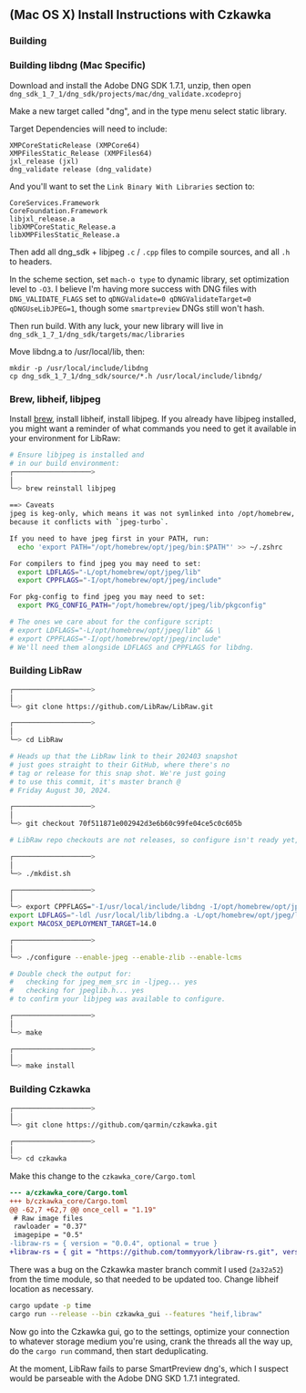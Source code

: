 ## (Mac OS X) Install Instructions with Czkawka

### Building 

### Building libdng (Mac Specific)

Download and install the Adobe DNG SDK 1.7.1, unzip, then open `dng_sdk_1_7_1/dng_sdk/projects/mac/dng_validate.xcodeproj`

Make a new target called "dng", and in the type menu select static library.

Target Dependencies will need to include:
```text
XMPCoreStaticRelease (XMPCore64)
XMPFilesStatic_Release (XMPFiles64)
jxl_release (jxl)
dng_validate release (dng_validate)
```

And you'll want to set the `Link Binary With Libraries` section to:

```text
CoreServices.Framework
CoreFoundation.Framework
libjxl_release.a
libXMPCoreStatic_Release.a
libXMPFilesStatic_Release.a
```

Then add all dng_sdk + libjpeg `.c` / `.cpp` files to compile sources, and all `.h` to headers.

In the scheme section, set `mach-o type` to dynamic library, set optimization level to `-O3`. I believe I'm
having more success with DNG files with `DNG_VALIDATE_FLAGS` set to `qDNGValidate=0 qDNGValidateTarget=0 qDNGUseLibJPEG=1`,
though some `smartpreview` DNGs still won't hash.

Then run build. With any luck, your new library will live in `dng_sdk_1_7_1/dng_sdk/targets/mac/libraries`

Move libdng.a to /usr/local/lib, then:

```shell
mkdir -p /usr/local/include/libdng
cp dng_sdk_1_7_1/dng_sdk/source/*.h /usr/local/include/libndg/
```

### Brew, libheif, libjpeg

Install [brew](https://brew.sh/), install libheif, install libjpeg. If you already have libjpeg installed, you might want a reminder of what commands you need to get it available in your environment for LibRaw:

```sh
# Ensure libjpeg is installed and
# in our build environment:
┌───────────────────>
│
└─> brew reinstall libjpeg

==> Caveats
jpeg is keg-only, which means it was not symlinked into /opt/homebrew,
because it conflicts with `jpeg-turbo`.

If you need to have jpeg first in your PATH, run:
  echo 'export PATH="/opt/homebrew/opt/jpeg/bin:$PATH"' >> ~/.zshrc

For compilers to find jpeg you may need to set:
  export LDFLAGS="-L/opt/homebrew/opt/jpeg/lib"
  export CPPFLAGS="-I/opt/homebrew/opt/jpeg/include"

For pkg-config to find jpeg you may need to set:
  export PKG_CONFIG_PATH="/opt/homebrew/opt/jpeg/lib/pkgconfig"

# The ones we care about for the configure script:
# export LDFLAGS="-L/opt/homebrew/opt/jpeg/lib" && \
# export CPPFLAGS="-I/opt/homebrew/opt/jpeg/include" 
# We'll need them alongside LDFLAGS and CPPFLAGS for libdng.
```

### Building LibRaw

```sh
┌───────────────────>
│
└─> git clone https://github.com/LibRaw/LibRaw.git

┌───────────────────>
│
└─> cd LibRaw

# Heads up that the LibRaw link to their 202403 snapshot 
# just goes straight to their GitHub, where there's no
# tag or release for this snap shot. We're just going
# to use this commit, it's master branch @ 
# Friday August 30, 2024.

┌───────────────────>
│
└─> git checkout 70f511871e002942d3e6b60c99fe04ce5c0c605b

# LibRaw repo checkouts are not releases, so configure isn't ready yet, they have a script to generate that.

┌───────────────────>
│
└─> ./mkdist.sh

┌───────────────────>
│
└─> export CPPFLAGS="-I/usr/local/include/libdng -I/opt/homebrew/opt/jpeg/include -DUSE_DNGSDK -Wno-deprecated-register" & \
export LDFLAGS="-ldl /usr/local/lib/libdng.a -L/opt/homebrew/opt/jpeg/lib -ljpeg" & \
export MACOSX_DEPLOYMENT_TARGET=14.0 

┌───────────────────>
│
└─> ./configure --enable-jpeg --enable-zlib --enable-lcms

# Double check the output for:
#   checking for jpeg_mem_src in -ljpeg... yes
#   checking for jpeglib.h... yes
# to confirm your libjpeg was available to configure.

┌───────────────────>
│
└─> make

┌───────────────────>
│
└─> make install
```

### Building Czkawka

```sh
┌───────────────────>
│
└─> git clone https://github.com/qarmin/czkawka.git

┌───────────────────>
│
└─> cd czkawka
```

Make this change to the `czkawka_core/Cargo.toml`

```diff
--- a/czkawka_core/Cargo.toml
+++ b/czkawka_core/Cargo.toml
@@ -62,7 +62,7 @@ once_cell = "1.19"
 # Raw image files
 rawloader = "0.37"
 imagepipe = "0.5"
-libraw-rs = { version = "0.0.4", optional = true }
+libraw-rs = { git = "https://github.com/tommyyork/libraw-rs.git", version = "0.0.5", optional = true, features = ["uselocal"]}
```

There was a bug on the Czkawka master branch commit I used (`2a32a52`) from the time module, so that needed to be updated too. Change libheif location as necessary.

```sh
cargo update -p time
cargo run --release --bin czkawka_gui --features "heif,libraw"
```

Now go into the Czkawka gui, go to the settings, optimize your connection to whatever storage medium you're using, crank the threads all the way up, do the `cargo run` command, then start deduplicating.

At the moment, LibRaw fails to parse SmartPreview dng's, which I suspect would be parseable with the Adobe DNG SKD 1.7.1 integrated.